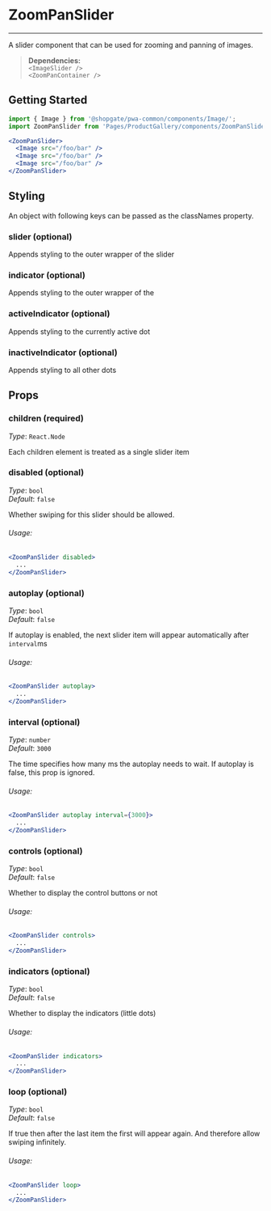 # ZoomPanSlider
---

A slider component that can be used for zooming and panning of images.

> **Dependencies:**  
>`<ImageSlider />`  
>`<ZoomPanContainer />`  

## Getting Started

```jsx
import { Image } from '@shopgate/pwa-common/components/Image/';
import ZoomPanSlider from 'Pages/ProductGallery/components/ZoomPanSlider';

<ZoomPanSlider>
  <Image src="/foo/bar" />
  <Image src="/foo/bar" />
  <Image src="/foo/bar" />
</ZoomPanSlider>
```

## Styling

An object with following keys can be passed as the classNames property.

### slider (optional)
Appends styling to the outer wrapper of the slider

### indicator (optional)
Appends styling to the outer wrapper of the

### activeIndicator (optional)
Appends styling to the currently active dot

### inactiveIndicator (optional)
Appends styling to all other dots

## Props

### children (required)

_Type_: `React.Node`  

Each children element is treated as a single slider item

### disabled (optional)

_Type_: `bool`  
_Default_: `false`  

Whether swiping for this slider should be allowed.

###### Usage:

```jsx
<ZoomPanSlider disabled>
  ...
</ZoomPanSlider>
```
### autoplay (optional)

_Type_: `bool`  
_Default_: `false`  

If autoplay is enabled, the next slider item will appear automatically after `interval`ms

###### Usage:

```jsx
<ZoomPanSlider autoplay>
  ...
</ZoomPanSlider>
```

### interval (optional)

_Type_: `number`  
_Default_: `3000`  

The time specifies how many ms the autoplay needs to wait.
If autoplay is false, this prop is ignored.

###### Usage:

```jsx
<ZoomPanSlider autoplay interval={3000}>
  ...
</ZoomPanSlider>
```
### controls (optional)

_Type_: `bool`  
_Default_: `false`  

Whether to display the control buttons or not

###### Usage:

```jsx
<ZoomPanSlider controls>
  ...
</ZoomPanSlider>
```

### indicators (optional)

_Type_: `bool`  
_Default_: `false`  

Whether to display the indicators (little dots)

###### Usage:

```jsx
<ZoomPanSlider indicators>
  ...
</ZoomPanSlider>
```

### loop (optional)

_Type_: `bool`  
_Default_: `false`  

If true then after the last item the first will appear again.
And therefore allow swiping infinitely.

###### Usage:

```jsx
<ZoomPanSlider loop>
  ...
</ZoomPanSlider>
```
